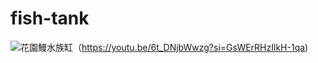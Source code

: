 # fish-tank

![花園鰻水族缸](http://img.youtube.com/vi/6t_DNjbWwzg/0.jpg)（https://youtu.be/6t_DNjbWwzg?si=GsWErRHzIlkH-1qa)
